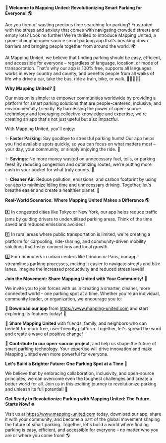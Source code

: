 **🚀 Welcome to Mapping United: Revolutionizing Smart Parking for Everyone! 🌎**

Are you tired of wasting precious time searching for parking? Frustrated with the stress and anxiety that comes with navigating crowded streets and empty lots? Look no further! We're thrilled to introduce Mapping United, a game-changing open-source smart parking app that's breaking down barriers and bringing people together from around the world. 🌍

At Mapping United, we believe that finding parking should be easy, efficient, and accessible for everyone – regardless of language, location, or mode of transportation. That's why our app is 100% free, supports all languages, works in every country and county, and benefits people from all walks of life who drive a car, take the bus, ride a train, bike, or walk. 🚗🚌🚂🚴‍♂️

**Why Mapping United? 🤔**

Our mission is simple: to empower communities worldwide by providing a platform for smart parking solutions that are people-centered, inclusive, and environmentally friendly. By harnessing the power of open-source technology and leveraging collective knowledge and expertise, we're creating an app that's not just useful but also impactful.

With Mapping United, you'll enjoy:

✨ **Faster Parking**: Say goodbye to stressful parking hunts! Our app helps you find available spots quickly, so you can focus on what matters most – your day, your community, or simply enjoying the ride. 🚀

✨ **Savings**: No more money wasted on unnecessary fuel, tolls, or parking fees! By reducing congestion and optimizing routes, we're putting more cash in your pocket for what truly counts. 💸

✨ **Cleaner Air**: Reduce pollution, emissions, and carbon footprint by using our app to minimize idling time and unnecessary driving. Together, let's breathe easier and create a healthier planet. 🌿

**Real-World Scenarios: Where Mapping United Makes a Difference 🌎**

1️⃣ In congested cities like Tokyo or New York, our app helps reduce traffic jams by guiding drivers to underutilized parking areas. Think of the time saved and reduced emissions avoided!

2️⃣ In rural areas where public transportation is limited, we're creating a platform for carpooling, ride-sharing, and community-driven mobility solutions that foster connections and local growth.

3️⃣ For commuters in urban centers like London or Paris, our app streamlines parking processes, making it easier to navigate streets and bike lanes. Imagine the increased productivity and reduced stress levels!

**Join the Movement: Share Mapping United with Your Community! 🌟**

We invite you to join forces with us in creating a smarter, cleaner, more connected world – one parking spot at a time. Whether you're an individual, community leader, or organization, we encourage you to:

📲 **Download our app** from https://www.mapping-united.com and start exploring its features today! 🚀

👥 **Share Mapping United** with friends, family, and neighbors who can benefit from our free, user-friendly platform. Together, let's spread the word and create a wave of positive change!

💬 **Contribute to our open-source project**, and help us shape the future of smart parking technology. Your expertise will drive innovation and make Mapping United even more powerful for everyone.

**Let's Build a Brighter Future: One Parking Spot at a Time 🌟**

We believe that by embracing collaboration, inclusivity, and open-source principles, we can overcome even the toughest challenges and create a better world for all. Join us in this exciting journey to revolutionize parking and unleash its full potential! 🚀

**Get Ready to Revolutionize Parking with Mapping United: The Future Starts Now! 🔥**

Visit us at https://www.mapping-united.com today, download our app, share it with your community, and become a part of the global movement shaping the future of smart parking. Together, let's build a world where finding parking is easy, efficient, and accessible for everyone – no matter who you are or where you come from! 🌎